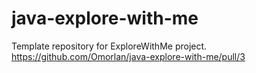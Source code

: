 # java-explore-with-me
Template repository for ExploreWithMe project.
https://github.com/Omorlan/java-explore-with-me/pull/3